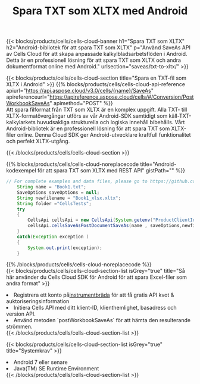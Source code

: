 ﻿---
title:  Spara TXT som XLTX med Android
description:  Använder Aspose.Cells Cloud SDK för Android för att spara TXT-formatfil som XLTX-formatfil.
kwords: Excel, Save TXT as XLTX, REST, Android
howto: How to save TXT as XLTX using Aspose.Cells Cloud Android library.
---
{{< blocks/products/cells/cells-cloud-banner h1="Spara TXT som XLTX" h2="Android-bibliotek för att spara TXT som XLTX" p="Använd SaveAs API av Cells Cloud för att skapa anpassade kalkylbladsarbetsflöden i Android. Detta är en professionell lösning för att spara TXT som XLTX och andra dokumentformat online med Android." urlsection="saveas/txt-to-xltx/" >}}

{{< blocks/products/cells/cells-cloud-section title="Spara en TXT-fil som XLTX i Android" >}}
{{% blocks/products/cells/cells-cloud-api-reference apiurl="https://api.aspose.cloud/v3.0/cells/{name}/SaveAs" apireferenceurl="https://apireference.aspose.cloud/cells/#/Conversion/PostWorkbookSaveAs" apimethod="POST" %}}
<br/>
Att spara filformat från TXT som XLTX är en komplex uppgift. Alla TXT- till XLTX-formatövergångar utförs av vår Android-SDK samtidigt som käll-TXT-kalkylarkets huvudsakliga strukturella och logiska innehåll bibehålls. Vårt Android-bibliotek är en professionell lösning för att spara TXT som XLTX-filer online. Denna Cloud SDK ger Android-utvecklare kraftfull funktionalitet och perfekt XLTX-utgång.

{{< /blocks/products/cells/cells-cloud-section >}}

{{% blocks/products/cells/cells-cloud-noreplacecode title="Android-kodexempel för att spara TXT som XLTX med REST API" gistPath="" %}}
  
```java
// For complete examples and data files, please go to https://github.com/aspose-cells-cloud/aspose-cells-cloud-android/
    String name = "Book1.txt";
    SaveOptions saveOptions = null;
    String newfilename = "Book1_xlsx.xltx";
    String folder ="CellsTests";
    try
    {
        CellsApi cellsApi = new CellsApi(System.getenv("ProductClientId"), System.getenv("ProductClientSecret"));
        cellsApi.cellsSaveAsPostDocumentSaveAs(name , saveOptions,newfilename,false,false,folder,null,null,null,true);                       
    }
    catch(Exception exception )
    {
        System.out.print(exception);
    }
```
  
{{% /blocks/products/cells/cells-cloud-noreplacecode %}}
<br/>
{{< blocks/products/cells/cells-cloud-section-list isGrey="true" title="Så här använder du Cells Cloud SDK för Android för att spara Excel-filer som andra format" >}}
<li> Registrera ett konto på<a href="https://dashboard.aspose.cloud/">instrumentbräda</a> för att få gratis API kvot & auktoriseringsinformation</li>
<li>Initiera Cells API med ditt klient-ID, klienthemlighet, basadress och version API.</li>
<li>Använd metoden `postWorkbookSaveAs` för att hämta den resulterande strömmen.</li>
{{< /blocks/products/cells/cells-cloud-section-list >}}

{{< blocks/products/cells/cells-cloud-section-list isGrey="true" title="Systemkrav" >}}
<li>Android 7 eller senare</li>
<li>Java(TM) SE Runtime Environment</li>
{{< /blocks/products/cells/cells-cloud-section-list >}}
